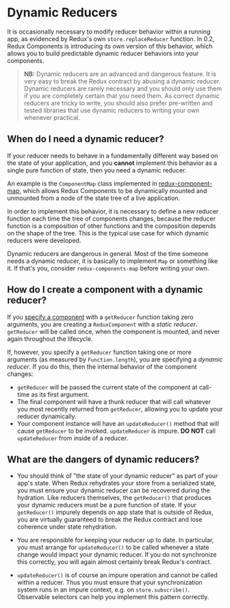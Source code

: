 # Dynamic Reducers

It is occasionally necessary to modify reducer behavior within a running app, as evidenced by Redux's own `store.replaceReducer` function. In 0.2, Redux Components is introducing its own version of this behavior, which allows you to build predictable dynamic reducer behaviors into your components.

> **NB:** Dynamic reducers are an advanced and dangerous feature. It is very easy to break the Redux contract by abusing a dynamic reducer. Dynamic reducers are rarely necessary and you should only use them if you are completely certain that you need them. As correct dynamic reducers are tricky to write, you should also prefer pre-written and tested libraries that use dynamic reducers to writing your own whenever practical.

## When do I need a dynamic reducer?

If your reducer needs to behave in a fundamentally different way based on the state of your application, and you **cannot** implement this behavior as a single pure function of state, then you need a dynamic reducer.

An example is the `ComponentMap` class implemented in [redux-component-map](https://github.com/wcjohnson/redux-components-map), which allows Redux Components to be dynamically mounted and unmounted from a node of the state tree of a live application.

In order to implement this behavior, it is necessary to define a new reducer function each time the tree of components changes, because the reducer function is a composition of other functions and the composition depends on the shape of the tree. This is the typical use case for which dynamic reducers were developed.

Dynamic reducers are dangerous in general. Most of the time someone needs a dynamic reducer, it is basically to implement `Map` or something like it. If that's you, consider `redux-components-map` before writing your own.

## How do I create a component with a dynamic reducer?

If you [specify a component](/docs/API/ComponentSpecification.md) with a `getReducer` function taking zero arguments, you are creating a `ReduxComponent` with a *static reducer*. `getReducer` will be called once, when the component is mounted, and never again throughout the lifecycle.

If, however, you specify a `getReducer` function taking one or more arguments (as measured by `Function.length`), you are specifying a *dynamic reducer*. If you do this, then the internal behavior of the component changes:

- `getReducer` will be passed the current state of the component at call-time as its first argument.
- The final component will have a thunk reducer that will call whatever you most recently returned from `getReducer`, allowing you to update your reducer dynamically.
- Your component instance will have an `updateReducer()` method that will cause `getReducer` to be invoked. `updateReducer` is impure. **DO NOT** call `updateReducer` from inside of a reducer.

## What are the dangers of dynamic reducers?

- You should think of "the state of your dynamic reducer" as part of your app's state. When Redux rehydrates your store from a serialized state, you must ensure your dynamic reducer can be recovered during the hydration. Like reducers themselves, the `getReducer()` that produces your dynamic reducers must be a pure function of state. If your `getReducer()` impurely depends on app state that is outside of Redux, you are virtually guaranteed to break the Redux contract and lose coherence under state rehydration.

- You are responsible for keeping your reducer up to date. In particular, you must arrange for `updateReducer()` to be called whenever a state change would impact your dynamic reducer. If you do not synchronize this correctly, you will again almost certainly break Redux's contract.

- `updateReducer()` is of course an impure operation and cannot be called within a reducer. Thus you must ensure that your synchronization system runs in an impure context, e.g. on `store.subscribe()`. Observable selectors can help you implement this pattern correctly.
